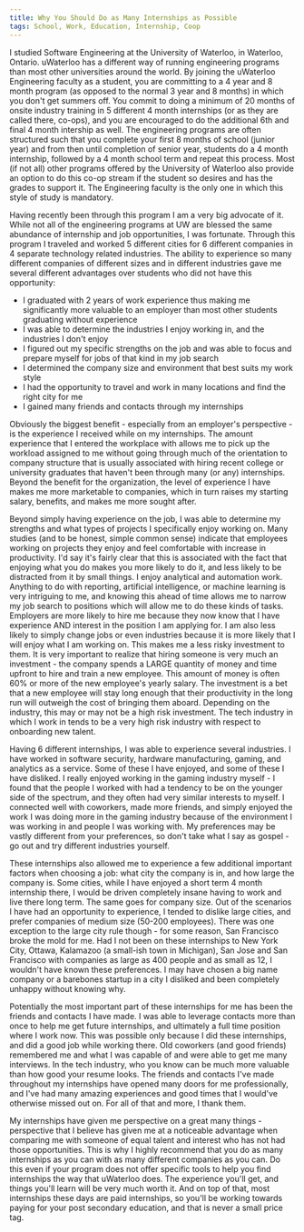 ```yaml
---
title: Why You Should Do as Many Internships as Possible
tags: School, Work, Education, Internship, Coop
---
```


I studied Software Engineering at the University of Waterloo, in Waterloo, Ontario. uWaterloo has a different way of running engineering programs than most other universities around the world. By joining the uWaterloo Engineering faculty as a student, you are committing to a 4 year and 8 month program (as opposed to the normal 3 year and 8 months) in which you don't get summers off. You commit to doing a minimum of 20 months of onsite industry training in 5 different 4 month internships (or as they are called there, co-ops), and you are encouraged to do the additional 6th and final 4 month intership as well. The engineering programs are often structured such that you complete your first 8 months of school (junior year) and from then until completion of senior year, students do a 4 month internship, followed by a 4 month school term and repeat this process. Most (if not all) other programs offered by the University of Waterloo also provide an option to do this co-op stream if the student so desires and has the grades to support it. The Engineering faculty is the only one in which this style of study is mandatory.

Having recently been through this program I am a very big advocate of it. While not all of the engineering programs at UW are blessed the same abundance of internship and job opportunities, I was fortunate. Through this program I traveled and worked 5 different cities for 6 different companies in 4 separate technology related industries. The ability to experience so many different companies of different sizes and in different industries gave me several different advantages over students who did not have this opportunity:

* I graduated with 2 years of work experience thus making me significantly more valuable to an employer than most other students graduating without experience
* I was able to determine the industries I enjoy working in, and the industries I don't enjoy
* I figured out my specific strengths on the job and was able to focus and prepare myself for jobs of that kind in my job search
* I determined the company size and environment that best suits my work style
* I had the opportunity to travel and work in many locations and find the right city for me
* I gained many friends and contacts through my internships

Obviously the biggest benefit - especially from an employer's perspective - is the experience I received while on my internships. The amount experience that I entered the workplace with allows me to pick up the workload assigned to me without going through much of the orientation to company structure that is usually associated with hiring recent college or university graduates that haven't been through many (or any) internships. Beyond the benefit for the organization, the level of experience I have makes me more marketable to companies, which in turn raises my starting salary, benefits, and makes me more sought after.

Beyond simply having experience on the job, I was able to determine my strengths and what types of projects I specifically enjoy working on. Many studies (and to be honest, simple common sense) indicate that employees working on projects they enjoy and feel comfortable with increase in productivity. I'd say it's fairly clear that this is associated with the fact that enjoying what you do makes you more likely to do it, and less likely to be distracted from it by small things. I enjoy analytical and automation work. Anything to do with reporting, artificial intelligence, or machine learning is very intriguing to me, and knowing this ahead of time allows me to narrow my job search to positions which will allow me to do these kinds of tasks. Employers are more likely to hire me because they now know that I have experience AND interest in the position I am applying for. I am also less likely to simply change jobs or even industries because it is more likely that I will enjoy what I am working on. This makes me a less risky investment to them. It is very important to realize that hiring someone is very much an investment - the company spends a LARGE quantity of money and time upfront to hire and train a new employee. This amount of money is often 60% or more of the new employee's yearly salary. The investment is a bet that a new employee will stay long enough that their productivity in the long run will outweigh the cost of bringing them aboard. Depending on the industry, this may or may not be a high risk investment. The tech industry in which I work in tends to be a very high risk industry with respect to onboarding new talent.

Having 6 different internships, I was able to experience several industries. I have worked in software security, hardware manufacturing, gaming, and analytics as a service. Some of these I have enjoyed, and some of these I have disliked. I really enjoyed working in the gaming industry myself - I found that the people I worked with had a tendency to be on the younger side of the spectrum, and they often had very similar interests to myself. I connected well with coworkers, made more friends, and simply enjoyed the work I was doing more in the gaming industry because of the environment I was working in and people I was working with. My preferences may be vastly different from your preferences, so don't take what I say as gospel - go out and try different industries yourself.

These internships also allowed me to experience a few additional important factors when choosing a job: what city the company is in, and how large the company is. Some cities, while I have enjoyed a short term 4 month internship there, I would be driven completely insane having to work and live there long term. The same goes for company size. Out of the scenarios I have had an opportunity to experience, I tended to dislike large cities, and prefer companies of medium size (50-200 employees). There was one exception to the large city rule though - for some reason, San Francisco broke the mold for me. Had I not been on these internships to New York City, Ottawa, Kalamazoo (a small-ish town in Michigan), San Jose and San Francisco with companies as large as 400 people and as small as 12, I wouldn't have known these preferences. I may have chosen a big name company or a barebones startup in a city I disliked and been completely unhappy without knowing why.

Potentially the most important part of these internships for me has been the friends and contacts I have made. I was able to leverage contacts more than once to help me get future internships, and ultimately a full time position where I work now. This was possible only because I did these internships, and did a good job while working there. Old coworkers (and good friends) remembered me and what I was capable of and were able to get me many interviews. In the tech industry, who you know can be much more valuable than how good your resume looks. The friends and contacts I've made throughout my internships have opened many doors for me professionally, and I've had many amazing experiences and good times that I would've otherwise missed out on. For all of that and more, I thank them.

My internships have given me perspective on a great many things - perspective that I believe has given me at a noticeable advantage when comparing me with someone of equal talent and interest who has not had those opportunities. This is why I highly recommend that you do as many internships as you can with as many different companies as you can. Do this even if your program does not offer specific tools to help you find internships the way that uWaterloo does. The experience you'll get, and things you'll learn will be very much worth it. And on top of that, most internships these days are paid internships, so you'll be working towards paying for your post secondary education, and that is never a small price tag.